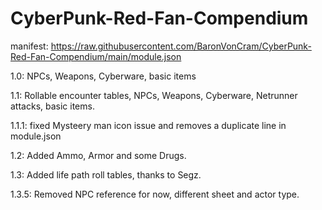 # CyberPunk-Red-Fan-Compendium

manifest: https://raw.githubusercontent.com/BaronVonCram/CyberPunk-Red-Fan-Compendium/main/module.json

1.0:
NPCs, Weapons, Cyberware, basic items

1.1:
Rollable encounter tables, NPCs, Weapons, Cyberware, Netrunner attacks, basic items.

1.1.1: fixed Mysteery man icon issue and removes a duplicate line in module.json

1.2: Added Ammo, Armor and some Drugs.

1.3: Added life path roll tables, thanks to Segz.

1.3.5: Removed NPC reference for now, different sheet and actor type.
